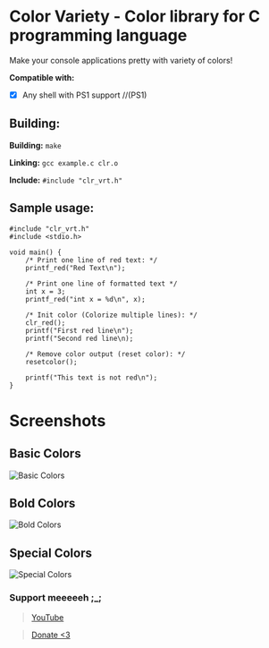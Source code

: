 # Color Variety - Color library for C programming language

Make your console applications pretty with variety of colors!


**Compatible with:**
* [x] Any shell with PS1 support //(PS1)


## Building:
**Building:** `make`

**Linking:**  `gcc example.c clr.o`

**Include:**  `#include "clr_vrt.h"`


## Sample usage:
```
#include "clr_vrt.h"
#include <stdio.h>

void main() {
    /* Print one line of red text: */
    printf_red("Red Text\n");

    /* Print one line of formatted text */
    int x = 3;
    printf_red("int x = %d\n", x);

    /* Init color (Colorize multiple lines): */
    clr_red();
    printf("First red line\n");
    printf("Second red line\n);
    
    /* Remove color output (reset color): */
    resetcolor();

    printf("This text is not red\n");
}

```
# Screenshots

## Basic Colors
![Basic Colors](https://raw.githubusercontent.com/Volvo2v1/Color-Variety/master/screenshots/Screenshot_4533.png)

## Bold Colors
![Bold Colors](https://raw.githubusercontent.com/Volvo2v1/Color-Variety/master/screenshots/Screenshot_4534.png)

## Special Colors
![Special Colors](https://raw.githubusercontent.com/Volvo2v1/Color-Variety/master/screenshots/Screenshot_4535.png)






### Support meeeeeh ;_;
>[YouTube](https://youtube.com/Volvo2v1)

>[Donate <3](https://paypal.me/2v1)
